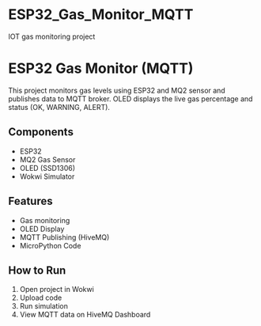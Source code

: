 # ESP32_Gas_Monitor_MQTT
IOT gas monitoring project 
# ESP32 Gas Monitor (MQTT)

This project monitors gas levels using ESP32 and MQ2 sensor and publishes data to MQTT broker. 
OLED displays the live gas percentage and status (OK, WARNING, ALERT).

## Components
- ESP32
- MQ2 Gas Sensor
- OLED (SSD1306)
- Wokwi Simulator

## Features
- Gas monitoring
- OLED Display
- MQTT Publishing (HiveMQ)
- MicroPython Code

## How to Run
1. Open project in Wokwi
2. Upload code
3. Run simulation
4. View MQTT data on HiveMQ Dashboard
